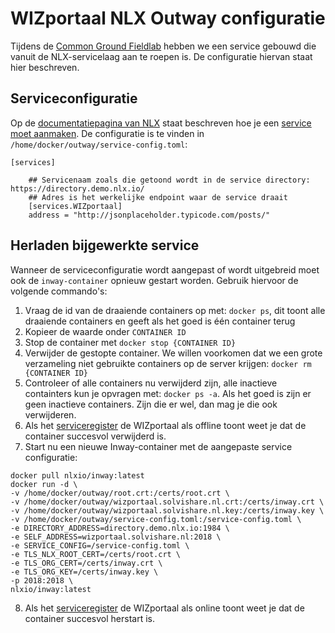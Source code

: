 # WIZportaal NLX Outway configuratie

Tijdens de [Common Ground Fieldlab](https://commonground.pleio.nl/cms/view/54475749/fieldlab-overzicht) hebben we een service gebouwd die vanuit de NLX-servicelaag aan te roepen is. De configuratie hiervan staat hier beschreven.

## Serviceconfiguratie

Op de [documentatiepagina van NLX](https://docs.nlx.io/) staat beschreven hoe je een [service moet aanmaken](https://docs.nlx.io/developing-on-nlx/creating-a-service/).
De configuratie is te vinden in `/home/docker/outway/service-config.toml`:
```
[services]

    ## Servicenaam zoals die getoond wordt in de service directory: https://directory.demo.nlx.io/
    ## Adres is het werkelijke endpoint waar de service draait
    [services.WIZportaal]
    address = "http://jsonplaceholder.typicode.com/posts/"
```

## Herladen bijgewerkte service

Wanneer de serviceconfiguratie wordt aangepast of wordt uitgebreid moet ook de `inway-container` opnieuw gestart worden.
Gebruik hiervoor de volgende commando's:

1. Vraag de id van de draaiende containers op met: `docker ps`, dit toont alle draaiende containers en geeft als het goed is één container terug
2. Kopieer de waarde onder `CONTAINER ID`
3. Stop de container met `docker stop {CONTAINER ID}`
4. Verwijder de gestopte container. We willen voorkomen dat we een grote verzameling niet gebruikte containers op de server krijgen: `docker rm {CONTAINER ID}`
5. Controleer of alle containers nu verwijderd zijn, alle inactieve containters kun je opvragen met: `docker ps -a`. Als het goed is zijn er geen inactieve containers. Zijn die er wel, dan mag je die ook verwijderen.
6. Als het [serviceregister](https://directory.demo.nlx.io/) de WIZportaal als offline toont weet je dat de container succesvol verwijderd is.
7. Start nu een nieuwe Inway-container met de aangepaste service configuratie:

```
docker pull nlxio/inway:latest
docker run -d \
-v /home/docker/outway/root.crt:/certs/root.crt \
-v /home/docker/outway/wizportaal.solvishare.nl.crt:/certs/inway.crt \
-v /home/docker/outway/wizportaal.solvishare.nl.key:/certs/inway.key \
-v /home/docker/outway/service-config.toml:/service-config.toml \
-e DIRECTORY_ADDRESS=directory.demo.nlx.io:1984 \
-e SELF_ADDRESS=wizportaal.solvishare.nl:2018 \
-e SERVICE_CONFIG=/service-config.toml \
-e TLS_NLX_ROOT_CERT=/certs/root.crt \
-e TLS_ORG_CERT=/certs/inway.crt \
-e TLS_ORG_KEY=/certs/inway.key \
-p 2018:2018 \
nlxio/inway:latest
```

8. Als het [serviceregister](https://directory.demo.nlx.io/) de WIZportaal als online toont weet je dat de container succesvol herstart is.
